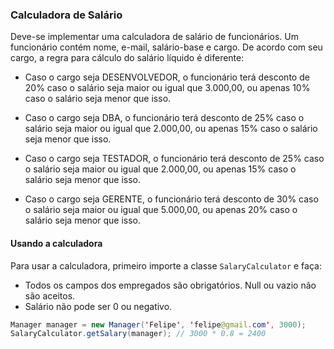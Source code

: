 ### Calculadora de Salário

Deve-se implementar uma calculadora de salário de funcionários. Um funcionário contém nome, e-mail, salário-base e cargo. De acordo com seu cargo, a regra para cálculo do salário líquido é diferente:

- Caso o cargo seja DESENVOLVEDOR, o funcionário terá desconto de 20% caso o salário seja maior ou igual que 3.000,00, ou apenas 10% caso o salário seja menor que isso.


- Caso o cargo seja DBA, o funcionário terá desconto de 25% caso o salário seja maior ou igual que 2.000,00, ou apenas 15% caso o salário seja menor que isso.


- Caso o cargo seja TESTADOR, o funcionário terá desconto de 25% caso o salário seja maior ou igual que 2.000,00, ou apenas 15% caso o salário seja menor que isso.


- Caso o cargo seja GERENTE, o funcionário terá desconto de 30% caso o salário seja maior ou igual que 5.000,00, ou apenas 20% caso o salário seja menor que isso.

#### Usando a calculadora

Para usar a calculadora, primeiro importe a classe `SalaryCalculator` e faça:

- Todos os campos dos empregados são obrigatórios. Null ou vazio não são aceitos.
- Salário não pode ser 0 ou negativo.

```java
Manager manager = new Manager('Felipe', 'felipe@gmail.com', 3000);
SalaryCalculator.getSalary(manager); // 3000 * 0.8 = 2400
```
